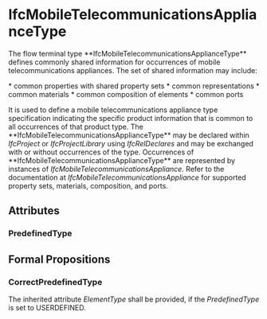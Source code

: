 # IfcMobileTelecommunicationsApplianceType

The flow terminal type \*\*IfcMobileTelecommunicationsApplianceType\*\* defines commonly shared information for occurrences of mobile telecommunications appliances. The set of shared information may include:

\* common properties with shared property sets
\* common representations
\* common materials
\* common composition of elements
\* common ports

It is used to define a mobile telecommunications appliance type specification indicating the specific product information that is common to all occurrences of that product type. The \*\*IfcMobileTelecommunicationsApplianceType\*\* may be declared within _IfcProject_ or _IfcProjectLibrary_ using _IfcRelDeclares_ and may be exchanged with or without occurrences of the type. Occurrences of \*\*IfcMobileTelecommunicationsApplianceType\*\* are represented by instances of _IfcMobileTelecommunicationsAppliance_. Refer to the documentation at _IfcMobileTelecommunicationsAppliance_ for supported property sets, materials, composition, and ports.

## Attributes

### PredefinedType


## Formal Propositions

### CorrectPredefinedType
The inherited attribute _ElementType_ shall be provided, if the _PredefinedType_ is set to USERDEFINED.
